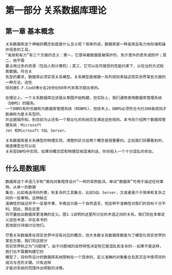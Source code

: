 第一部分 关系数据库理论
=======================

第一章 基本概念
--------------

    关系数据库这个神秘的概念到底是什么含义呢？简单的说，数据库是一种高效且有力地存储和操作信息的工具。
    “高效和有力”有三个方面的含义：第一，它意味着数据是被保护的，免于意外的丢失或损坏；其二，他不需
    要占用过多的资源（包括人和计算机）；其三，它可以在可接受的性能约束下，以恰当的方式检索数据。符合关
    系型的要求，数据库必须实现关系模型。关系模型是根据一系列规则来描述现实世界某些方面的一种方法，这些
    规则是E.F.Codd博士在20世纪60年代末首次提出来的。

    在理论上，一个关系数据库应该是从草图开始构建，但实际上，我们通常使用数据库管理系统（DBMS）的服务。
    一个DBMS有时也被称为数据库管理系统（RDBMS)，但技术上，DBMS必须符合大约300条规则才能被称为是关系型的，
    并且据我所知，到目前为止还有一个商业化的系统完全满足这些规则。本书将介绍两个数据库管理系统：Microsoft
    Jet 和Microsoft SQL Server。

    关系数据库是关系模型的物理实现，清楚的区分这两个概念是很重要的。正如我们将要看到的，维度模型也可以在
    关系型DBMS中实现，如果将概念层和物理层相混淆的话，你将陷入一个十分混乱的状态。

什么是数据库
------------

    数据库这个术语几乎和“面向对象程序设计”一样的耳熟能详。单词“数据库”可用于描述任何事物。从单一的数据
    集合，比如电话号码列表，到复杂的工具集合，比如SQL Server，又或者是介于简单和复杂之间的一些事物。这种缺乏
    准确性的描述并不一定是坏事，毕竟这只是一个自然语言，但这种不准确性对我们的目标十分不利。因此，我在这里
    将尽量给出数据库更准确的定义。图1-1说明的这里所讨论的术语之间的关系。我们将在本章定义这些术语，并在本书的
    其他部分详细讨论他们。

    尽管关系数据库在现实世界中没有对应的概念，但大多数关系数据库都是为了模型化现实世界的某些方面，我们将这部分
    现实世界称之为“问题域”。由于问题域的自然特性决定啦它是混乱和复杂的--如果不是这样，我们也不需要构建它的
    模型了，将你所设计的数据库系统限制在一个具体的，定义准确的对象集合及其交互中使项目的成功与否的关键。只有这样
    才能对系统的范围作出明智的决策。



